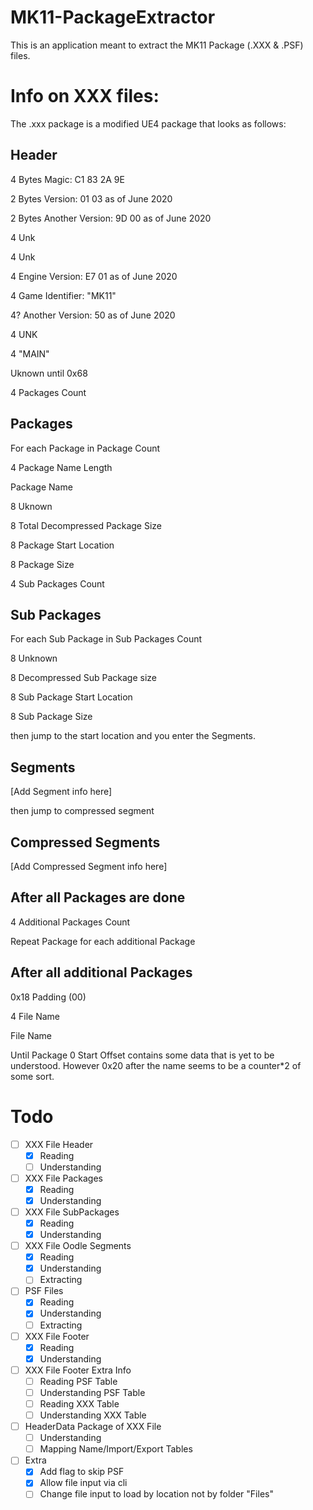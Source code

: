 # MK11-PackageExtractor
This is an application meant to extract the MK11 Package (.XXX &amp; .PSF) files.

# Info on XXX files:

The .xxx package is a modified UE4 package that looks as follows:
## Header

4 Bytes Magic: C1 83 2A 9E

2 Bytes Version: 01 03 as of June 2020

2 Bytes Another Version: 9D 00 as of June 2020

4 Unk

4 Unk

4 Engine Version: E7 01 as of June 2020

4 Game Identifier: "MK11"

4? Another Version: 50 as of June 2020

4 UNK

4 "MAIN"

Uknown until 0x68

4 Packages Count

## Packages

For each Package in Package Count

4 Package Name Length

Package Name

8 Uknown

8 Total Decompressed Package Size

8 Package Start Location

8 Package Size

4 Sub Packages Count

## Sub Packages

For each Sub Package in Sub Packages Count

8 Unknown

8 Decompressed Sub Package size

8 Sub Package Start Location

8 Sub Package Size

then jump to the start location and you enter the Segments.

## Segments

[Add Segment info here]

then jump to compressed segment

## Compressed Segments

[Add Compressed Segment info here]


## After all Packages are done

4 Additional Packages Count

Repeat Package for each additional Package

## After all additional Packages

0x18 Padding (00)

4 File Name

File Name

Until Package 0 Start Offset contains some data that is yet to be understood. However 0x20 after the name seems to be a counter*2 of some sort.



# Todo

- [ ] XXX File Header
  - [x] Reading
  - [ ] Understanding
- [ ] XXX File Packages
  - [x] Reading
  - [x] Understanding
- [ ] XXX File SubPackages
  - [x] Reading
  - [x] Understanding
- [ ] XXX File Oodle Segments
  - [x] Reading
  - [x] Understanding
  - [ ] Extracting
- [ ] PSF Files
  - [x] Reading
  - [x] Understanding
  - [ ] Extracting
- [ ] XXX File Footer
  - [x] Reading
  - [x] Understanding
- [ ] XXX File Footer Extra Info
  - [ ] Reading PSF Table
  - [ ] Understanding PSF Table
  - [ ] Reading XXX Table
  - [ ] Understanding XXX Table
- [ ] HeaderData Package of XXX File
  - [ ] Understanding
  - [ ] Mapping Name/Import/Export Tables
- [ ] Extra
  - [x] Add flag to skip PSF
  - [x] Allow file input via cli
  - [ ] Change file input to load by location not by folder "Files"